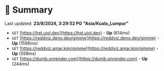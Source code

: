 # 📖 Summary
Last updated: **23/8/2024, 3:29:52 PG "Asia/Kuala_Lumpur"**

- `GET` [https://hst.ujol.dev](https://hst.ujol.dev) - **Up** (614ms)
- `GET` [https://reddviz.deno.dev/gimme](https://reddviz.deno.dev/gimme) - **Up** (1588ms)
- `GET` [https://reddviz.amar.kim/gimme](https://reddviz.amar.kim/gimme) - **Up** (598ms)
- `GET` [https://dumb.onrender.com](https://dumb.onrender.com) - **Up** (244ms)
